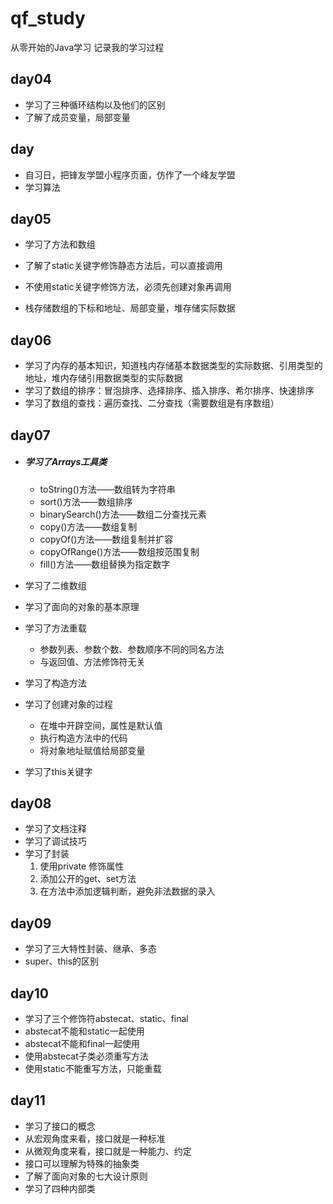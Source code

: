 # qf_study

从零开始的Java学习
记录我的学习过程

## day04

- 学习了三种循环结构以及他们的区别
- 了解了成员变量，局部变量

## day

- 自习日，把锋友学盟小程序页面，仿作了一个峰友学盟
- 学习算法

## day05

- 学习了方法和数组

- 了解了static关键字修饰静态方法后，可以直接调用

- 不使用static关键字修饰方法，必须先创建对象再调用
- 栈存储数组的下标和地址、局部变量，堆存储实际数据

## day06

- 学习了内存的基本知识，知道栈内存储基本数据类型的实际数据、引用类型的地址，堆内存储引用数据类型的实际数据
- 学习了数组的排序：冒泡排序、选择排序、插入排序、希尔排序、快速排序
- 学习了数组的查找：遍历查找、二分查找（需要数组是有序数组）

## day07

- ##### 学习了Arrays工具类

  - toString()方法——数组转为字符串
  - sort()方法——数组排序
  - binarySearch()方法——数组二分查找元素
  - copy()方法——数组复制
  - copyOf()方法——数组复制并扩容
  - copyOfRange()方法——数组按范围复制
  - fill()方法——数组替换为指定数字

- 学习了二维数组

- 学习了面向的对象的基本原理

- 学习了方法重载

  - 参数列表、参数个数、参数顺序不同的同名方法
  - 与返回值、方法修饰符无关

- 学习了构造方法

- 学习了创建对象的过程

  - 在堆中开辟空间，属性是默认值
  - 执行构造方法中的代码
  - 将对象地址赋值给局部变量

- 学习了this关键字

## day08

- 学习了文档注释
- 学习了调试技巧
- 学习了封装
  1. 使用private 修饰属性
  2. 添加公开的get、set方法
  3. 在方法中添加逻辑判断，避免非法数据的录入

## day09

- 学习了三大特性封装、继承、多态
- super、this的区别                               

## day10

- 学习了三个修饰符abstecat、static、final
- abstecat不能和static一起使用
- abstecat不能和final一起使用
- 使用abstecat子类必须重写方法
- 使用static不能重写方法，只能重载

## day11

- 学习了接口的概念
- 从宏观角度来看，接口就是一种标准
- 从微观角度来看，接口就是一种能力、约定
- 接口可以理解为特殊的抽象类
- 了解了面向对象的七大设计原则
- 学习了四种内部类
